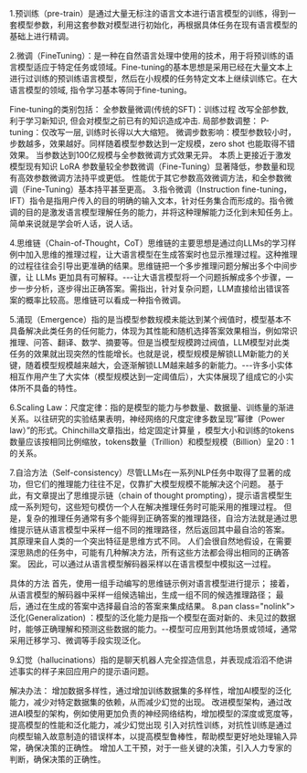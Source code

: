 1.预训练（pre-train）是通过大量无标注的语言文本进行语言模型的训练，得到一套模型参数，利用这套参数对模型进行初始化，再根据具体任务在现有语言模型的基础上进行精调。

2.微调（FineTuning）：是一种在自然语言处理中使用的技术，用于将预训练的语言模型适应于特定任务或领域。Fine-tuning的基本思想是采用已经在大量文本上进行过训练的预训练语言模型，然后在小规模的任务特定文本上继续训练它。在大语言模型的领域, 指令学习基本等同于fine-tuning。

Fine-tuning的类别包括：
全参数量微调(传统的SFT)：训练过程 改写全部参数, 利于学习新知识, 但会对模型之前已有的知识造成冲击.
局部参数调整：
P-tuning：仅改写一层, 训练时长得以大大缩短。
微调步数影响：模型参数较小时，步数越多，效果越好。同样随着模型参数达到一定规模，zero shot 也能取得不错效果。
当参数达到100亿规模与全参数微调方式效果无异。
本质上更接近于激发模型现有知识
LoRA
参数量较全参数微调（Fine-Tuning）显著降低，参数量和现有高效参数微调方法持平或更低。
性能优于其它参数高效微调方法，和全参数微调（Fine-Tuning）基本持平甚至更高。
3.指令微调（Instruction fine-tuning，IFT）指令是指用户传入的目的明确的输入文本，针对任务集合而形成的。指令微调的目的是激发语言模型理解任务的能力，并将这种理解能力泛化到未知任务上。简单来说就是学会听人话，说人话。

4.思维链（Chain-of-Thought，CoT）思维链的主要思想是通过向LLMs的学习样例中加入思维的推理过程，让大语言模型在生成答案时也显示推理过程。这种推理的过程往往会引导出更准确的结果。思维链把一个多步推理问题分解出多个中间步骤，让 LLMs 更加具有可解释。---让大语言模型将一个问题拆解成多个步骤，一步一步分析，逐步得出正确答案。需指出，针对复杂问题，LLM直接给出错误答案的概率比较高。思维链可以看成一种指令微调。

5.涌现（Emergence）指的是当模型参数规模未能达到某个阀值时，模型基本不具备解决此类任务的任何能力，体现为其性能和随机选择答案效果相当，例如常识推理、问答、翻译、数学、摘要等。但是当模型规模跨过阀值，LLM模型对此类任务的效果就出现突然的性能增长。也就是说，模型规模是解锁LLM新能力的关键，随着模型规模越来越大，会逐渐解锁LLM越来越多的新能力。---许多小实体相互作用产生了大实体（模型规模达到一定阈值后），大实体展现了组成它的小实体所不具备的特性。

6.Scaling Law：尺度定律：指的是模型的能力与参数量、数据量、训练量的渐进关系。以往研究的实验结果表明，神经网络的尺度定律多数呈现”幂律（Power law）”的形式。Chinchilla文章指出，给定固定计算量 ，模型大小和训练的tokens数量应该按相同比例缩放，tokens数量（Trillion）和模型规模（Billion）呈20 : 1的关系。

7.自洽方法（Self-consistency）尽管LLMs在一系列NLP任务中取得了显著的成功，但它们的推理能力往往不足，仅靠扩大模型规模不能解决这个问题。 基于此，有文章提出了思维提示链（chain of thought prompting），提示语言模型生成一系列短句，这些短句模仿一个人在解决推理任务时可能采用的推理过程。 但是，复杂的推理任务通常有多个能得到正确答案的推理路径，自洽方法就是通过思维提示链从语言模型中采样一组不同的推理路径，然后返回其中最自洽的答案。 其原理来自人类的一个突出特征是思维方式不同。 人们会很自然地假设，在需要深思熟虑的任务中，可能有几种解决方法，所有这些方法都会得出相同的正确答案。 因此，可以通过从语言模型解码器采样以在语言模型中模拟这一过程。

具体的方法
首先，使用一组手动编写的思维链示例对语言模型进行提示；
接着，从语言模型的解码器中采样一组候选输出，生成一组不同的候选推理路径；
最后，通过在生成的答案中选择最自洽的答案来集成结果。
8.pan class="nolink">泛化(Generalization) ：模型的泛化能力是指一个模型在面对新的、未见过的数据时，能够正确理解和预测这些数据的能力。--模型可应用到其他场景或领域，通常采用迁移学习、微调等手段实现泛化。

9.幻觉（hallucinations）指的是聊天机器人完全捏造信息，并表现成滔滔不绝讲述事实的样子来回应用户的提示语问题。

解决办法：
增加数据多样性，通过增加训练数据集的多样性，增加AI模型的泛化能力，减少对特定数据集的依赖，从而减少幻觉的出现。
改进模型架构，通过改进AI模型的架构，例如使用更加负责的神经网络结构，增加模型的深度或宽度等，提高模型的性能和泛化能力，减少幻觉出现
引入对抗性训练，对抗性训练是通过向模型输入故意制造的错误样本，以提高模型鲁棒性，帮助模型更好地处理输入异常，确保决策的正确性。
增加人工干预，对于一些关键的决策，引入人力专家的判断，确保决策的正确性。